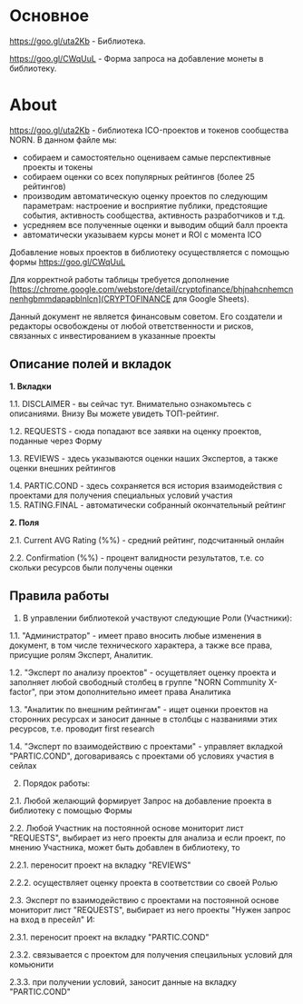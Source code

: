 # Основное

https://goo.gl/uta2Kb - Библиотека.

https://goo.gl/CWqUuL - Форма запроса на добавление монеты в библиотеку.

# About			
https://goo.gl/uta2Kb - библиотека ICO-проектов и токенов сообщества NORN. В данном файле мы:			
- собираем и самостоятельно оцениваем самые перспективные проекты и токены			
- собираем оценки со всех популярных рейтингов (более 25 рейтингов)			
- производим автоматическую оценку проектов по следующим параметрам: настроение и восприятие публики, предстоящие события, активность сообщества, активность разработчиков и т.д.			
- усредняем все полученные оценки и выводим общий балл проекта			
- автоматически указываем курсы монет и ROI с момента ICO			
				
Добавление новых проектов в библиотеку осуществляется с помощью формы https://goo.gl/CWqUuL		
				
Для корректной работы таблицы требуется дополнение [https://chrome.google.com/webstore/detail/cryptofinance/bhjnahcnhemcnnenhgbmmdapapblnlcn](CRYPTOFINANCE для Google Sheets).
  
Данный документ не является финансовым советом. Его создатели и редакторы освобождены от любой ответственности и рисков, связанных с инвестированием в указанные проекты			
				
## Описание полей и вкладок		
**1. Вкладки**

  1.1. DISCLAIMER - вы сейчас тут. Внимательно ознакомьтесь с описаниями. Внизу Вы можете увидеть ТОП-рейтинг.	
  
  1.2. REQUESTS - сюда попадают все заявки на оценку проектов, поданные через Форму		

  1.3. REVIEWS - здесь указываются оценки наших Экспертов, а также оценки внешних рейтингов		

  1.4. PARTIC.COND - здесь сохраняется вся история взаимодействия с проектами для получения специальных условий участия		
  1.5. RATING.FINAL - автоматически собранный окончательный рейтинг		

**2. Поля**			

2.1. Current AVG Rating (%%) - средний рейтинг, подсчитанный онлайн		

2.2. Confirmation (%%) - процент валидности результатов, т.е. со скольки ресурсов были получены оценки		

## Правила работы
1. В управлении библиотекой участвуют следующие Роли (Участники): 			

1.1. "Администратор" - имеет право вносить любые изменения в документ, в том числе технического характера, а также все права, присущие ролям Эксперт, Аналитик.		

1.2. "Эксперт по анализу проектов" - осущетвляет оценку проекта и заполняет любой свободный столбец в группе "NORN Community X-factor", при этом дополнительно имеет права Аналитика		

1.3. "Аналитик по внешним рейтингам" - ищет оценки проектов на сторонних ресурсах и заносит данные в столбцы с названиями этих ресурсов, т.е. проводит first research		

1.4. "Эксперт по взаимодействию с проектами" - управляет вкладкой "PARTIC.COND", договариваясь с проектами об условиях участия в сейлах		

2. Порядок работы:			

2.1. Любой желающий формирует Запрос на добавление проекта в библиотеку с помощью Формы		

2.2. Любой Участник на постоянной основе мониторит лист "REQUESTS", выбирает из него проекты для анализа и если проект, по мнению Участника, может быть добавлен в библиотеку, то 	

2.2.1. переносит проект на вкладку "REVIEWS"

2.2.2. осуществляет оценку проекта в соответствии со своей Ролью

2.3. Эксперт по взаимодействию с проектами на постоянной основе мониторит лист "REQUESTS", выбирает из него проекты "Нужен запрос на вход в пресейл" И:		

2.3.1. переносит проект на вкладку "PARTIC.COND"	

2.3.2. связывается с проектом для получения спецаильных условий для комьюнити	

2.3.3. при получении условий, заносит данные на вкладку "PARTIC.COND"	
